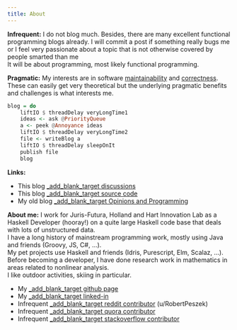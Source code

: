 ```yaml
---
title: About
---
```



**Infrequent:** I do not blog much.  Besides, there are many excellent functional programming blogs already. I will commit a post if something really bugs me or I feel very passionate about a topic that is not otherwise covered by people smarted than me  
It will be about programming, most likely functional programming.  

**Pragmatic:**  My interests are in software [maintainability](/tags/maintainability.html) and [correctness](/tags/correctness.html).  These can easily get very theoretical but the underlying pragmatic benefits and challenges is what interests me.

``` haskell
blog = do 
    liftIO $ threadDelay veryLongTime1
    ideas <- ask @PriorityQueue
    a <- peek @Annoyance ideas
    liftIO $ threadDelay veryLongTime2
    file <- writeBlog a 
    liftIO $ threadDelay sleepOnIt 
    publish file
    blog
```

**Links:**

*  This blog [_add_blank_target discussions](https://github.com/rpeszek/rpeszek.github.io/discussions)
*  This blog [_add_blank_target source code](https://github.com/rpeszek/my-blogs)
*  My old blog [_add_blank_target Opinions and Programming](http://rpeszek.blogspot.com/)

**About me:**  I work for Juris-Futura, Holland and Hart Innovation Lab as a Haskell Developer (hooray!) on a quite large Haskell code base that deals with lots of unstructured data.  
I have a long history of mainstream programming work, mostly using Java and friends (Groovy, JS, C#, ...).  
My pet projects use Haskell and friends (Idris, Purescript, Elm, Scalaz, ...).  
Before becoming a developer, I have done research work in mathematics in areas related to nonlinear analysis.  
I like outdoor activities, skiing in particular.
 
*  My [_add_blank_target github page](https://github.com/rpeszek)
*  My [_add_blank_target linked-in](https://www.linkedin.com/in/robert-peszek-20252452/)
*  Infrequent [_add_blank_target reddit contributor](https://www.reddit.com/user/RobertPeszek) (u/RobertPeszek)
*  Infrequent [_add_blank_target quora contributor](https://www.quora.com/profile/Robert-Peszek-1)
*  Infrequent [_add_blank_target stackoverflow contributor](https://stackoverflow.com/users/3626747/robert-peszek)




